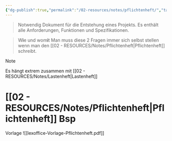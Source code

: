 ```yaml
---
{"dg-publish":true,"permalink":"/02-resources/notes/pflichtenheft/","tags":["prüfungsrelevant","projektmanagement"],"noteIcon":""}
---
```


>Notwendig Dokument für die Entstehung eines Projekts.
>Es enthält alle Anforderungen, Funktionen und Spezifikationen.
 
>W**i**e und wom**i**t
>Man muss diese 2 Fragen immer sich selbst stellen wenn man den [[02 - RESOURCES/Notes/Pflichtenheft\|Pflichtenheft]] schreibt.

>[!note] 
>Es hängt extrem zusammen mit [[02 - RESOURCES/Notes/Lastenheft\|Lastenheft]]


# [[02 - RESOURCES/Notes/Pflichtenheft\|Pflichtenheft]] Bsp
Vorlage
![[lexoffice-Vorlage-Pflichtenheft.pdf]]
